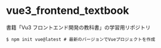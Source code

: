 # vue3_frontend_textbook
書籍「Vu3 フロントエンド開発の教科書」の学習用リポジトリ

```
$ npm init vue@latest # 最新のバージョンでVueプロジェクトを作成
```